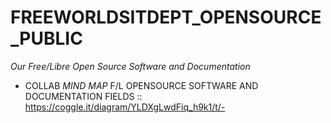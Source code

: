 # FREEWORLDSITDEPT_OPENSOURCE_PUBLIC

<em>Our Free/Libre Open Source Software and Documentation</em>

 * COLLAB <em>MIND MAP</em> F/L OPENSOURCE SOFTWARE AND DOCUMENTATION FIELDS :: https://coggle.it/diagram/YLDXgLwdFiq_h9k1/t/-
